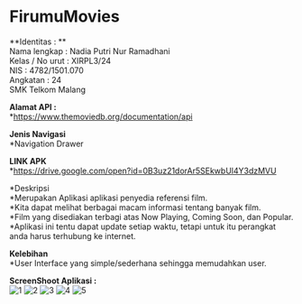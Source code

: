 # FirumuMovies <br>

**Identitas : **<br>
      Nama lengkap    : Nadia Putri Nur Ramadhani <br>
      Kelas / No urut : XIRPL3/24 <br>
      NIS             : 4782/1501.070 <br>
      Angkatan        : 24 <br>
      SMK Telkom Malang <br>
      
**Alamat API :**<br>
*https://www.themoviedb.org/documentation/api<br>

**Jenis Navigasi**<br>
*Navigation Drawer<br>
      
**LINK APK**<br>
*https://drive.google.com/open?id=0B3uz21dorAr5SEkwbUl4Y3dzMVU<br>

*Deskripsi<br>
*Merupakan Aplikasi aplikasi penyedia referensi film. <br>
*Kita dapat melihat berbagai macam informasi tentang banyak film. <br>
*Film yang disediakan terbagi atas Now Playing, Coming Soon, dan Popular.  <br>
*Aplikasi ini tentu dapat update setiap waktu, tetapi untuk itu perangkat anda harus terhubung ke internet.<br>

**Kelebihan**<br>
*User Interface yang simple/sederhana sehingga memudahkan user.<br>

**ScreenShoot Aplikasi :**<br>
![1](https://github.com/nadiaputrinurramadhani/FirumuMovies/blob/master/1.png)
![2](https://github.com/nadiaputrinurramadhani/FirumuMovies/blob/master/2.png)
![3](https://github.com/nadiaputrinurramadhani/FirumuMovies/blob/master/3.png)
![4](https://github.com/nadiaputrinurramadhani/FirumuMovies/blob/master/4.png)
![5](https://github.com/nadiaputrinurramadhani/FirumuMovies/blob/master/5.png)
